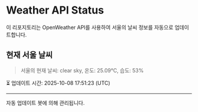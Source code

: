 
# Weather API Status

이 리포지토리는 OpenWeather API를 사용하여 서울의 날씨 정보를 자동으로 업데이트합니다.

## 현재 서울 날씨
> 서울의 현재 날씨: clear sky, 온도: 25.09°C, 습도: 53%

⏳ 업데이트 시간: 2025-10-08 17:51:23 (UTC)

---
자동 업데이트 봇에 의해 관리됩니다.
